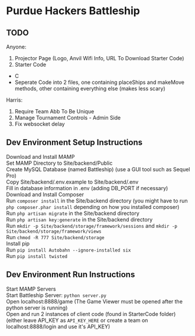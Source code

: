 Purdue Hackers Battleship
=======

TODO
-----------

Anyone:  
1. Projector Page (Logo, Anvil Wifi Info, URL To Download Starter Code)  
2. Starter Code  
  - C  
  - Seperate Code into 2 files, one containing placeShips and makeMove methods, other containing everything else (makes less scary)  

Harris:  
1. Require Team Abb To Be Unique  
2. Manage Tournament Controls - Admin Side  
3. Fix websocket delay  

Dev Environment Setup Instructions
-----------

Download and Install MAMP  
Set MAMP Directory to Site/backend/Public  
Create MySQL Database (named Battleship) (use a GUI tool such as Sequel Pro)  
Copy Site/backend/.env.example to Site/backend/.env  
Fill in database information in .env (adding DB_PORT if necessary)  
Download and Install Composer  
Run `composer install` in the Site/backend directory (you might have to run `php composer.phar install` depending on how you installed composer)  
Run `php artisan migrate` in the Site/backend directory  
Run `php artisan key:generate` in the Site/backend directory  
Run `mkdir -p Site/backend/storage/framework/sessions` and `mkdir -p Site/backend/storage/framework/views`  
Run `chmod -R 777 Site/backend/storage`  
Install pip  
Run `pip install Autobahn --ignore-installed six`  
Run `pip install twisted`  

Dev Environment Run Instructions
-----------

Start MAMP Servers  
Start Battleship Server: `python server.py`  
Open localhost:8888/game (The Game Viewer must be opened after the python server is running)  
Open and run 2 instances of client code (found in StarterCode folder) (either leave API_KEY as `API_KEY_HERE` or create a team on localhost:8888/login and use it's API_KEY)  

